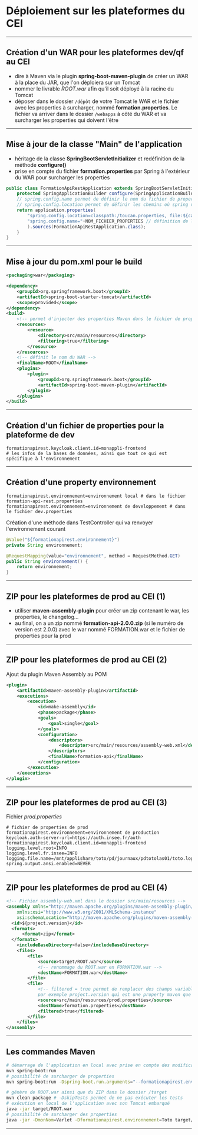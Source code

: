 # Déploiement sur les plateformes du CEI

----

## Création d'un WAR pour les plateformes dev/qf au CEI

- dire à Maven via le plugin **spring-boot-maven-plugin** de créer un WAR à la place du JAR, que l'on déploiera sur un Tomcat
- nommer le livrable *ROOT.war* afin qu'il soit déployé à la racine du Tomcat
- déposer dans le dossier `/dépôt` de votre Tomcat le WAR et le fichier avec les properties à surcharger, nommé **formation.properties**. Le fichier va arriver dans le dossier `/webapps` à côté du WAR et va surcharger les properties qui doivent l'être

----

## Mise à jour de la classe "Main" de l'application

- héritage de la classe **SpringBootServletInitializer** et redéfinition de la méthode **configure()**
- prise en compte du fichier **formation.properties** par Spring à l'extérieur du WAR pour surcharger les properties

```java
public class FormationApiRestApplication extends SpringBootServletInitializer {
	protected SpringApplicationBuilder configure(SpringApplicationBuilder application) {
	// spring.config.name permet de définir le nom du fichier de properties lu automatiquement par springboot sous src/main/resources
	// spring.config.location permet de définir les chemins où spring va chercher des fichiers de properties à charger (ceux définis à la fin sont prioritaires)
	return application.properties(
		"spring.config.location=classpath:/toucan.properties, file:${catalina.base}/webapps/formation.properties",
		"spring.config.name="+NOM_FICHIER_PROPERTIES // définition de la property pour le fonctionnement sur les plateformes du CEI
		).sources(FormationApiRestApplication.class);
	}
}

```

----

## Mise à jour du pom.xml pour le build

```xml
<packaging>war</packaging>

<dependency>
	<groupId>org.springframework.boot</groupId>
	<artifactId>spring-boot-starter-tomcat</artifactId>
	<scope>provided</scope>
</dependency>
<build>
	<!-- permet d'injecter des properties Maven dans le fichier de properties de l'application -->
	<resources>
		<resource>
			<directory>src/main/resources</directory>
			<filtering>true</filtering>
		</resource>
	</resources>
	<!-- définit le nom du WAR -->
	<finalName>ROOT</finalName>
	<plugins>
		<plugin>
			<groupId>org.springframework.boot</groupId>
			<artifactId>spring-boot-maven-plugin</artifactId>
		</plugin>
	</plugins>
</build>
```

----

## Création d'un fichier de properties pour la plateforme de dev

```properties
formationapirest.keycloak.client.id=monappli-frontend
# les infos de la bases de données, ainsi que tout ce qui est spécifique à l'environnement
```

----

## Création d'une property environnement

```properties
formationapirest.environnement=environnement local # dans le fichier formation-api-rest.properties
formationapirest.environnement=environnement de developpement # dans le fichier dev.properties
```

Création d'une méthode dans TestController qui va renvoyer l'environnement courant
```java
@Value("${formationapirest.environnement}")
private String environnement;

@RequestMapping(value="environnement", method = RequestMethod.GET)
public String environnement() {
	return environnement;
}
```

----

## ZIP pour les plateformes de prod au CEI (1)

- utiliser **maven-assembly-plugin** pour créer un zip contenant le war, les properties, le changelog...
- au final, on a un zip nommé **formation-api-2.0.0.zip** (si le numéro de version est 2.0.0) avec le war nommé FORMATION.war et le fichier de properties pour la prod

----

## ZIP pour les plateformes de prod au CEI (2)

Ajout du plugin Maven Assembly au POM

```xml
<plugin>
	<artifactId>maven-assembly-plugin</artifactId>
	<executions>
		<execution>
			<id>make-assembly</id>
			<phase>package</phase>
			<goals>
				<goal>single</goal>
			</goals>
			<configuration>
				<descriptors>
					<descriptor>src/main/resources/assembly-web.xml</descriptor>
				</descriptors>
				<finalName>formation-api</finalName>
			</configuration>
		</execution>
	</executions>
</plugin>
```

----

## ZIP pour les plateformes de prod au CEI (3)

Fichier *prod.properties*
```properties
# fichier de properties de prod
formationapirest.environnement=environnement de production
keycloak.auth-server-url=https://auth.insee.fr/auth
formationapirest.keycloak.client.id=monappli-frontend
logging.level.root=INFO
logging.level.fr.insee=INFO
logging.file.name=/mnt/applishare/toto/pd/journaux/pdtotolas01/toto.log
spring.output.ansi.enabled=NEVER
```

----

## ZIP pour les plateformes de prod au CEI (4)

```xml
<!-- Fichier assembly-web.xml dans le dossier src/main/resources -->
<assembly xmlns="http://maven.apache.org/plugins/maven-assembly-plugin/assembly/1.1.3"
    xmlns:xsi="http://www.w3.org/2001/XMLSchema-instance"
    xsi:schemaLocation="http://maven.apache.org/plugins/maven-assembly-plugin/assembly/1.1.3 http://maven.apache.org/xsd/assembly-1.1.3.xsd">
  <id>${project.version}</id>
  <formats>
      <format>zip</format>
  </formats>
	<includeBaseDirectory>false</includeBaseDirectory>
	<files>
		<file>
			<source>target/ROOT.war</source>
			<!-- renommage du ROOT.war en FORMATION.war -->
			<destName>FORMATION.war</destName>
		</file>
		<file>
			<!-- filtered = true permet de remplacer des champs variables de l'intérieur d'un fichier par leur valeur,
			par exemple project.version qui est une property maven que l'on souhaite récupérer dans une property -->
			<source>src/main/resources/prod.properties</source>
			<destName>formation.properties</destName>
			<filtered>true</filtered>
		</file>
	</files>
</assembly>
```

----

## Les commandes Maven

```bash
# démarrage de l'application en local avec prise en compte des modifications sans redémarrer
mvn spring-boot:run
# possibilité de surcharger de properties
mvn spring-boot:run -Dspring-boot.run.arguments="--formationapirest.environnement=Toto --monNom=Varlet"

# génère de ROOT.war ainsi que du ZIP dans le dossier /target
mvn clean package # -DskipTests permet de ne pas exécuter les tests
# exécution en local de l'application avec son Tomcat embarqué
java -jar target/ROOT.war
# possibilité de surcharger des properties
java -jar -DmonNom=Varlet -Dformationapirest.environnement=Toto target/ROOT.war
```

----